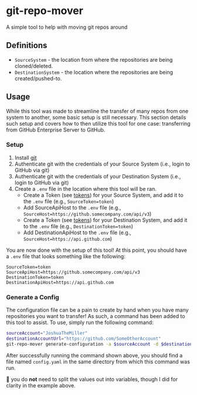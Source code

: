 # git-repo-mover

A simple tool to help with moving git repos around

## Definitions

* `SourceSystem` - the location from where the repositories are being cloned/deleted.
* `DestinationSystem` - the location where the repositories are being created/pushed-to.

## Usage

While this tool was made to streamline the transfer of many repos from one system to another, some basic setup is still necessary. This section details such setup and covers how to then utilize this tool for one case: transferring from GitHub Enterprise Server to GitHub.

### Setup

1. Install [git](https://git-scm.com/book/en/v2/Getting-Started-Installing-Git)
2. Authenticate git with the credentials of your Source System (i.e., login to GitHub via git)
3. Authenticate git with the credentials of your Destination System (i.e., login to GitHub via git)
4. Create a `.env` file in the location where this tool will be ran.
   * Create a Token (see [tokens][tokens]) for your Source System, and add it to the `.env` file (e.g., `SourceToken=token`)
   * Add SourceApiHost to the `.env` file (e.g., `SourceHost=https://github.somecompany.com/api/v3`)
   * Create a Token (see [tokens][tokens]) for your Destination System, and add it to the `.env` file (e.g., `DestinationToken=token`)
   * Add DestinationApiHost to the `.env` file (e.g., `SourceHost=https://api.github.com`)

You are now done with the setup of this tool! At this point, you should have a `.env` file that looks something like the following:

```.env
SourceToken=token
SourceApiHost=https://github.somecompany.com/api/v3
DestinationToken=token
DestinationApiHost=https://api.github.com
```

### Generate a Config

The configuration file can be a pain to create by hand when you have many repositories you want to transfer! As such, a command has been added to this tool to assist. To use, simply run the following command:

```sh
sourceAccount="JoshuaTheMiller"
destinationAccountUrl="https://github.com/SomeOtherAccount"
git-repo-mover generate-configuration -a $sourceAccount -d $destinationAccountUrl --source-type github --destination-type github
```

After successfully running the command shown above, you should find a file named `config.yaml` in the same directory from which this command was run.

📝 you do **not** need to split the values out into variables, though I did for clarity in the example above.

[tokens]: ./docs/tokens.md